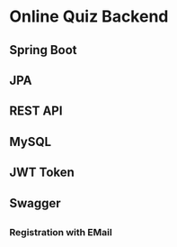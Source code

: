 # Online Quiz Backend

##

## Spring Boot
## JPA
## REST API
## MySQL
## JWT Token
## Swagger

##

### Registration with EMail
